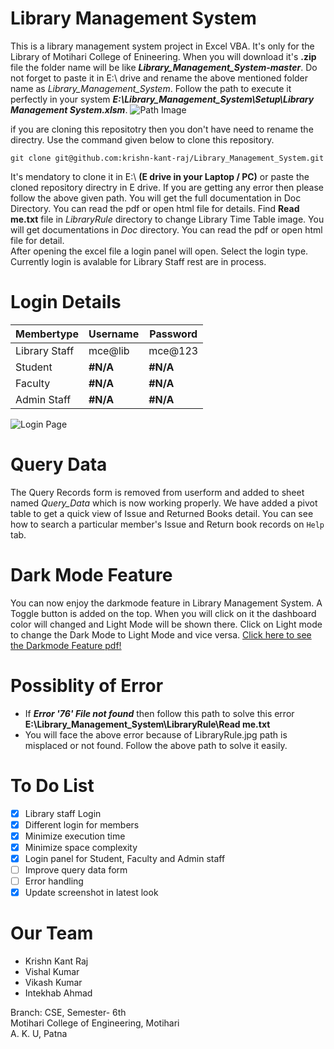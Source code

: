 # Library Management System

This is a library management system project in Excel VBA. 
It's only for the Library of Motihari College of Enineering. 
When you will download it's **.zip** file the folder name will be like **_Library_Management_System-master_**.
Do not forget to paste it in E:\ drive and rename the above mentioned folder name as *Library_Management_System*. 
Follow the path to execute it perfectly in your system **_E:\Library_Management_System\Setup\Library Management System.xlsm_**. 
![Path Image](https://github.com/krishn-kant-raj/Library_Management_System/blob/master/Doc/img/PATH.png)

if you are cloning this repositotry then you don't have need to rename the directry. Use the command given below to clone this repository.

```
git clone git@github.com:krishn-kant-raj/Library_Management_System.git
```
It's mendatory to clone it in E:\ **(E drive in your Laptop / PC)** or paste the cloned repository directry in E drive. If you are getting any error then please follow the above given path.
You will get the full documentation in Doc Directory. 
You can read the pdf or open html file for details. 
Find **Read me.txt** file in _LibraryRule_ directory to change Library Time Table image.
You will get documentations in *Doc* directory. 
You can read the pdf or open html file for detail.  
After opening the excel file a login panel will open. Select the login type. Currently login is avalable for Library Staff rest are in process.


# Login Details
Membertype    | Username | Password
--------------|----------|----------
Library Staff | mce@lib  | mce@123
Student       | **#N/A** |  **#N/A**
Faculty       | **#N/A** |  **#N/A**
Admin Staff   | **#N/A** |  **#N/A**


![Login Page](https://github.com/krishn-kant-raj/Library_Management_System/blob/master/Doc/img/Login%20Panel.png)

# Query Data
The Query Records form is removed from userform and added to sheet named *Query_Data* which is now working properly. 
We have added a pivot table to get a quick view of Issue and Returned Books detail.
You can see how to search a particular member's Issue and Return book records on ``` Help ``` tab.


# Dark Mode Feature
You can now enjoy the darkmode feature in Library Management System.
A Toggle button is added on the top. When you will click on it the dashboard color will changed and Light Mode will be shown there.
Click on Light mode to change the Dark Mode to Light Mode and vice versa.
[Click here to see the Darkmode Feature pdf!](https://github.com/krishn-kant-raj/Library_Management_System/blob/master/Doc/img/darkmode/DarkMode%20Feature%20in%20LMS.pdf)

# Possiblity of Error
- If **_Error '76' File not found_** then follow this path to solve this error **E:\Library_Management_System\LibraryRule\Read me.txt**
- You will face the above error because of LibraryRule.jpg path is misplaced or not found. Follow the above path to solve it easily.

# To Do List
- [x] Library staff Login 
- [x] Different login for members
- [x] Minimize execution time
- [x] Minimize space complexity
- [x] Login panel for Student, Faculty and Admin staff
- [ ] Improve query data form
- [ ] Error handling 
- [x] Update screenshot in latest look 

# Our Team

- Krishn Kant Raj
- Vishal Kumar
- Vikash Kumar
- Intekhab Ahmad

Branch: CSE, Semester- 6th<br>
Motihari College of Engineering, Motihari<br>
A. K. U, Patna
